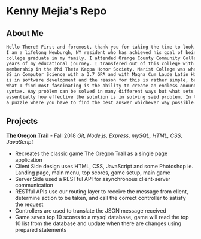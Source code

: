 # Kenny Mejia's Repo

## About Me
```markdown
Hello There! First and foremost, thank you for taking the time to look at my repository.
I am a lifelong Newburgh, NY resident who has achieved his goal of being a first generation 
college graduate in my family. I attended Orange County Community College for the first two 
years of my educational journey. I transfered out of this college with a 3.5 GPA and with 
membership in the Phi Theta Kappa Honor Society. Marist College was where I graduated with my 
BS in Computer Science with a 3.7 GPA and with Magna Cum Laude Latin Honors. My concentration
is in software development and the reason for this is rather simple, because I love to code! 
What I find most fascinating is the ability to create an endless amount of programs with simple 
syntax. Any problem can be solved in many different ways but what sets every solution is 
essentially how effective the solution is in solving said problem. In this respect it is like 
a puzzle where you have to find the best answer whichever way possible.
```

## Projects

[**The Oregon Trail**](https://github.com/kennymejia/ProjectOT) - Fall 2018 
*Git, Node.js, Express, mySQL, HTML, CSS, JavaScript*

* Recreates the classic game The Oregon Trail as a single page application
* Client Side design uses HTML, CSS, JavaScript and some Photoshop
ie. Landing page, main menu, top scores, game setup, main game
* Server Side used a RESTful API for asynchronous client-server communication
* RESTful APIs use our routing layer to receive the message from client, determine
action to be taken, and call the correct controller to satisfy the request
* Controllers are used to translate the JSON message received
* Game saves top 10 scores to a mysql database, game will read the top 10 list from the
database and update when there are changes using prepared statements

